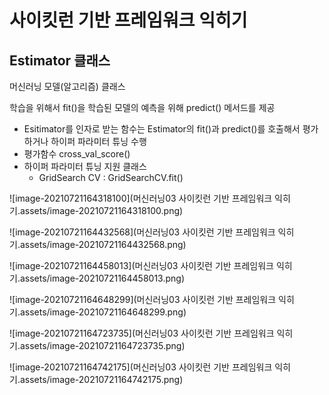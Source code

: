 # 사이킷런 기반 프레임워크 익히기

## Estimator 클래스

머신러닝 모델(알고리즘) 클래스

학습을 위해서 fit()을 학습된 모델의 예측을 위해 predict() 메서드를 제공

- Esitimator를 인자로 받는 함수는 Estimator의 fit()과 predict()를 호출해서 평가하거나 하이퍼 파라미터 튜닝 수행
- 평가함수 cross_val_score()
- 하이퍼 파라미터 튜닝 지원 클래스 
  - GridSearch CV : GridSearchCV.fit()

![image-20210721164318100](머신러닝03 사이킷런 기반 프레임워크 익히기.assets/image-20210721164318100.png)





![image-20210721164432568](머신러닝03 사이킷런 기반 프레임워크 익히기.assets/image-20210721164432568.png)

![image-20210721164458013](머신러닝03 사이킷런 기반 프레임워크 익히기.assets/image-20210721164458013.png)



![image-20210721164648299](머신러닝03 사이킷런 기반 프레임워크 익히기.assets/image-20210721164648299.png)



![image-20210721164723735](머신러닝03 사이킷런 기반 프레임워크 익히기.assets/image-20210721164723735.png)

![image-20210721164742175](머신러닝03 사이킷런 기반 프레임워크 익히기.assets/image-20210721164742175.png)


